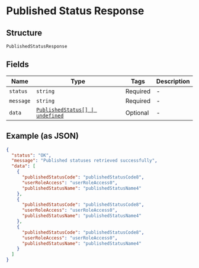 
# Published Status Response

## Structure

`PublishedStatusResponse`

## Fields

| Name | Type | Tags | Description |
|  --- | --- | --- | --- |
| `status` | `string` | Required | - |
| `message` | `string` | Required | - |
| `data` | [`PublishedStatus[] \| undefined`](../../doc/models/published-status.md) | Optional | - |

## Example (as JSON)

```json
{
  "status": "OK",
  "message": "Published statuses retrieved successfully",
  "data": [
    {
      "publishedStatusCode": "publishedStatusCode8",
      "userRoleAccess": "userRoleAccess0",
      "publishedStatusName": "publishedStatusName4"
    },
    {
      "publishedStatusCode": "publishedStatusCode8",
      "userRoleAccess": "userRoleAccess0",
      "publishedStatusName": "publishedStatusName4"
    },
    {
      "publishedStatusCode": "publishedStatusCode8",
      "userRoleAccess": "userRoleAccess0",
      "publishedStatusName": "publishedStatusName4"
    }
  ]
}
```

